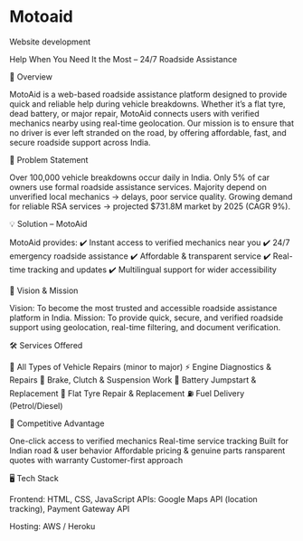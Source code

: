 # Motoaid
Website development


Help When You Need It the Most – 24/7 Roadside Assistance

📌 Overview

MotoAid is a web-based roadside assistance platform designed to provide quick and reliable help during vehicle breakdowns. Whether it’s a flat tyre, dead battery, or major repair, MotoAid connects users with verified mechanics nearby using real-time geolocation.
Our mission is to ensure that no driver is ever left stranded on the road, by offering affordable, fast, and secure roadside support across India.

🚨 Problem Statement

Over 100,000 vehicle breakdowns occur daily in India.
Only 5% of car owners use formal roadside assistance services.
Majority depend on unverified local mechanics → delays, poor service quality.
Growing demand for reliable RSA services → projected $731.8M market by 2025 (CAGR 9%).

💡 Solution – MotoAid

MotoAid provides:
✔️ Instant access to verified mechanics near you
✔️ 24/7 emergency roadside assistance
✔️ Affordable & transparent service
✔️ Real-time tracking and updates
✔️ Multilingual support for wider accessibility

🎯 Vision & Mission

Vision: To become the most trusted and accessible roadside assistance platform in India.
Mission: To provide quick, secure, and verified roadside support using geolocation, real-time filtering, and document verification.

🛠️ Services Offered

🔧 All Types of Vehicle Repairs (minor to major)
⚡ Engine Diagnostics & Repairs
🛑 Brake, Clutch & Suspension Work
🔋 Battery Jumpstart & Replacement
🛞 Flat Tyre Repair & Replacement
⛽ Fuel Delivery (Petrol/Diesel)

🔑 Competitive Advantage

One-click access to verified mechanics
Real-time service tracking
Built for Indian road & user behavior
Affordable pricing & genuine parts
ransparent quotes with warranty
Customer-first approach

🖥️ Tech Stack

Frontend: HTML, CSS, JavaScript
APIs: Google Maps API (location tracking), Payment Gateway API

Hosting: AWS / Heroku

